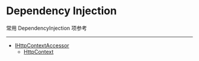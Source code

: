 # Dependency Injection

常用 DependencyInjection 项参考

---

- [IHttpContextAccessor](https://docs.microsoft.com/zh-cn/dotnet/api/microsoft.aspnetcore.http.ihttpcontextaccessor)
  - [HttpContext](https://docs.microsoft.com/zh-cn/dotnet/api/microsoft.aspnetcore.http.httpcontext)
